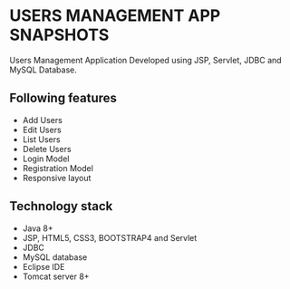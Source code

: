 
<h1>USERS MANAGEMENT APP SNAPSHOTS</h1>


Users Management Application Developed using JSP, Servlet, JDBC and MySQL Database.

## Following features
- Add Users
- Edit Users
- List Users
- Delete Users
- Login Model
- Registration Model
- Responsive layout

## Technology stack
- Java 8+
- JSP, HTML5, CSS3, BOOTSTRAP4 and Servlet
- JDBC
- MySQL database
- Eclipse IDE
- Tomcat server 8+
